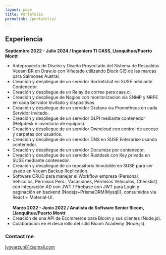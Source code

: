 ```yaml
---
layout: page
title: Portafolio
permalink: /portafolio/
---
```


## Experiencia

**Septiembre 2022 - Julio 2024 / Ingeniero TI CASS, Llanquihue/Puerto Montt**<br/>
  - Anteproyecto de Diseño y Diseño Proyectado del Sistema de Respaldos Veeam BR en Draw.io con Viñetado utilizando Block GIS de las marcas para Salmones Austral.<br/>
  - Creación y despliegue de un servidor Rocketchat en SUSE mediante Contenedor.<br/>
  - Creación y despliegue de un Relay de correo para cass.cl.<br/>
  - Creación y despliegue de Nagios con monitorizacion via SNMP y NRPE en cada Servidor Invitado y dispositivos.<br/>
  - Creación y despliegue de un servidor Grafana via Prometheus en cada Servidor Invitado.<br/>
  - Creación y despliegue de un servidor GLPI mediante contenedor (Helpdesk e inventario de equipos).<br/>
  - Creación y despliegue de un servidor Owncloud con control de acceso y carpetas por usuarios.<br/>
  - Creación y despliegue de un servidor DNS en SUSE Enterprise usando contenedor.<br/>
  - Creación y despliegue de un servidor Documize por contenedor.<br/>
  - Creación y despliegue de un servidor Rustdesk con Key privada en SUSE mediante contenedor.<br/>
  - Creación y despliegue de un repositorio Inmutable en SUSE para ser usado en Veeam Backup Replication.<br/>
  - Software CRUD para manejar el Workflow empresa (Personal, Vehiculos, Permisos Pers., Vacaciones, Permisos Vehiculos, Checklist) con integración AD con JWT / Firebase con JWT para Login y paginación en backend (Nodejs+PrismaORM(Mysql)), consumidos via React + Material-UI.<br/><br/>
**Marzo 2022 - Junio 2022 / Analista de Software Senior Bicom, Llanquihue/Puerto Montt**<br/>
  - Creación de una API de Ecommerce para Bicom y sus clientes (Node.js).
  - Colaboración en el desarrollo del sitio Bicom Academy (Node.js).



### Contact me

[jvoyarzun81@gmail.com](mailto:jvoyarzun81@gmail.com)
